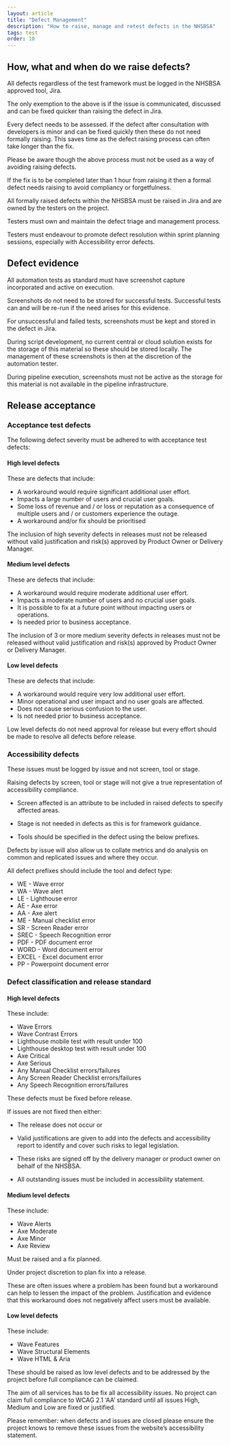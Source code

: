 ```yaml
---
layout: article
title: "Defect Management"
description: "How to raise, manage and retest defects in the NHSBSA"
tags: test
order: 10
---
```


## How, what and when do we raise defects?

All defects regardless of the test framework must be logged in the NHSBSA approved tool, Jira.

The only exemption to the above is if the issue is communicated, discussed and can be fixed quicker than raising the defect in Jira. 

Every defect needs to be assessed. If the defect after consultation with developers is minor and can be fixed quickly then these do not need formally raising. This saves time as the defect raising process can often take longer than the fix.

Please be aware though the above process must not be used as a way of avoiding raising defects.          

If the fix is to be completed later than 1 hour from raising it then a formal defect needs raising to avoid compliancy or forgetfulness.

All formally raised defects within the NHSBSA must be raised in Jira and are owned by the testers on the project.

Testers must own and maintain the defect triage and management process.

Testers must endeavour to promote defect resolution within sprint planning sessions, especially with Accessibility error defects.

## Defect evidence

All automation tests as standard must have screenshot capture incorporated and active on execution.

Screenshots do not need to be stored for successful tests. Successful tests can and will be re-run if the need arises for this evidence.

For unsuccessful and failed tests, screenshots must be kept and stored in the defect in Jira. 

During script development, no current central or cloud solution exists for the storage of this material so these should be stored locally. The management of these screenshots is then at the discretion of the automation tester.

During pipeline execution, screenshots must not be active as the storage for this material is not available in the pipeline infrastructure. 

## Release acceptance

### Acceptance test defects

The following defect severity must be adhered to with acceptance test defects:

#### High level defects

These are defects that include:
- A workaround would require significant additional user effort.
- Impacts a large number of users and crucial user goals.
- Some loss of revenue and / or loss or reputation as a consequence of multiple users and / or customers experience the outage.
- A workaround and/or fix should be prioritised

The inclusion of high severity defects in releases must not be released without valid justification and risk(s) approved by Product Owner or Delivery Manager.

#### Medium level defects

These are defects that include:
- A workaround would require moderate additional user effort.
- Impacts a moderate number of users and no crucial user goals.
- It is possible to fix at a future point without impacting users or operations.
- Is needed prior to business acceptance.

The inclusion of 3 or more medium severity defects in releases must not be released without valid justification and risk(s) approved by Product Owner or Delivery Manager.

#### Low level defects

These are defects that include:
- A workaround would require very low additional user effort.
- Minor operational and user impact and no user goals are affected.
- Does not cause serious confusion to the user.
- Is not needed prior to business acceptance.

Low level defects do not need approval for release but every effort should be made to resolve all defects before release.

### Accessibility defects

These issues must be logged by issue and not screen, tool or stage.

Raising defects by screen, tool or stage will not give a true representation of accessibility compliance.

- Screen affected is an attribute to be included in raised defects to specify affected areas.

- Stage is not needed in defects as this is for framework guidance.

- Tools should be specified in the defect using the below prefixes.


Defects by issue will also allow us to collate metrics and do analysis on common and replicated issues and where they occur.

All defect prefixes should include the tool and defect type:

- WE - Wave error
- WA - Wave alert
- LE - Lighthouse error
- AE - Axe error
- AA - Axe alert
- ME - Manual checklist error
- SR - Screen Reader error
- SREC - Speech Recognition error
- PDF - PDF document error
- WORD - Word document error
- EXCEL - Excel document error
- PP - Powerpoint document error

### Defect classification and release standard

#### High level defects

These include:
- Wave Errors
- Wave Contrast Errors
- Lighthouse mobile test with result under 100
- Lighthouse desktop test with result under 100
- Axe Critical
- Axe Serious
- Any Manual Checklist errors/failures
- Any Screen Reader Checklist errors/failures
- Any Speech Recognition errors/failures

These defects must be fixed before release.

If issues are not fixed then either:

- The release does not occur or

- Valid justifications are given to add into the defects and accessibility report to identify and cover such risks to legal legislation.

- These risks are signed off by the delivery manager or product owner on behalf of the NHSBSA.

- All outstanding issues must be included in accessibility statement.

#### Medium level defects

These include:
- Wave Alerts
- Axe Moderate
- Axe Minor
- Axe Review

Must be raised and a fix planned.

Under project discretion to plan fix into a release. 

These are often issues where a problem has been found but a workaround can help to lessen the impact of the problem. Justification and evidence that this workaround does not negatively affect users must be available.

#### Low level defects

These include:
- Wave Features
- Wave Structural Elements
- Wave HTML & Aria

These should be raised as low level defects and to be addressed by the project before full compliance can be claimed.

The aim of all services has to be fix all accessibility issues. No project can claim full compliance to WCAG 2.1 ‘AA’ standard until all issues High, Medium and Low are fixed or justified.

Please remember: when defects and issues are closed please ensure the project knows to remove these issues from the website’s accessibility statement.